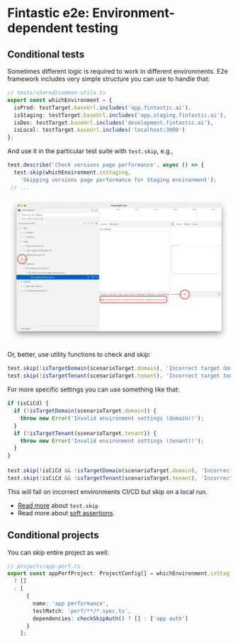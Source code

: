 # Fintastic e2e: Environment-dependent testing

## Conditional tests

Sometimes different logic is required to work in different environments. E2e framework includes very simple structure
you can use to handle that:

```ts
// tests/shared/common-utils.ts
export const whichEnvironment = {
  isProd: testTarget.baseUrl.includes('app.fintastic.ai'),
  isStaging: testTarget.baseUrl.includes('app.staging.fintastic.ai'),
  isDev: testTarget.baseUrl.includes('development.fintastic.ai'),
  isLocal: testTarget.baseUrl.includes('localhost:3000')
};
```

And use it in the particular test suite with `test.skip`, e.g.,

```ts
test.describe('Check versions page performance', async () => {
  test.skip(whichEnvironment.isStaging, 
    'Skipping versions page performance for Staging environment');
 // ...
```

![screenshot](img/conditional-skip.png)

Or, better, use utility functions to check and skip:

```ts
test.skip(!isTargetDomain(scenarioTarget.domain), 'Incorrect target domain');
test.skip(!isTargetTenant(scenarioTarget.tenant), 'Incorrect target tenant');
```

For more specific settings you can use something like that:

```ts
if (isCiCd) {
  if (!isTargetDomain(scenarioTarget.domain)) {
    throw new Error('Invalid environment settings (domain)!');
  }
  if (!isTargetTenant(scenarioTarget.tenant)) {
    throw new Error('Invalid environment settings (tenant)!');
  }
}

test.skip(!isCiCd && !isTargetDomain(scenarioTarget.domain), 'Incorrect target domain!');
test.skip(!isCiCd && !isTargetTenant(scenarioTarget.tenant), 'Incorrect target tenant!');
```

This will fail on incorrect environments CI/CD but skip on a local run.

* [Read more](https://playwright.dev/docs/test-annotations#skip-a-test) about `test.skip`
* Read more about [soft assertions](https://playwright.dev/docs/test-assertions#soft-assertions).

## Conditional projects

You can skip entire project as well:

```ts
// projects/app-perf.ts
export const appPerfProject: ProjectConfig[] = whichEnvironment.isStaging // <-- 
  ? [] 
  : [
      {
        name: 'app performance',
        testMatch: 'perf/**/*.spec.ts',
        dependencies: checkSkipAuth() ? [] : ['app auth']
      }
    ];
```
